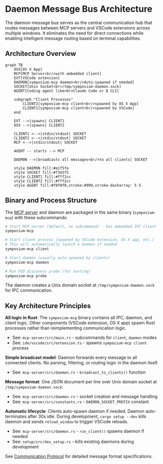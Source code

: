 # Daemon Message Bus Architecture

The daemon message bus serves as the central communication hub that routes messages between MCP servers and VSCode extensions across multiple windows. It eliminates the need for direct connections while enabling intelligent message routing based on terminal capabilities.

## Architecture Overview

```mermaid
graph TB
    OSX[OS X App]
    MCP[MCP Server<br/>with embedded client]
    EXT[VSCode extension]
    DAEMON[symposium-mcp daemon<br/>Auto-spawned if needed]
    SOCKET[Unix Socket<br>/tmp/symposium-daemon.sock]
    AGENT[Coding agent like<br>Claude Code or Q CLI]
    
    subgraph "Client Processes"
        CLIENT2[symposium-mcp client<br/>spawned by OS X App]
        CLIENT1[symposium-mcp client<br/>spawned by VSCode]
    end
    
    EXT -->|spawns| CLIENT1
    OSX -->|spawns| CLIENT2
    
    CLIENT1 <-->|stdin/stdout| SOCKET
    CLIENT2 <-->|stdin/stdout| SOCKET
    MCP <-->|stdin/stdout| SOCKET

    AGENT -- starts --> MCP
    
    DAEMON -->|broadcasts all messages<br/>to all clients| SOCKET
    
    style DAEMON fill:#e1f5fe
    style SOCKET fill:#f3e5f5
    style CLIENT1 fill:#fff2cc
    style CLIENT2 fill:#fff2cc
    style AGENT fill:#f0f0f0,stroke:#999,stroke-dasharray: 5 5
```

## Binary and Process Structure

The [MCP server](./mcp-server.md) and daemon are packaged in the same binary (`symposium-mcp`) with these subcommands:

```bash
# Start MCP server (default, no subcommand) - has embedded IPC client
symposium-mcp

# Start client process (spawned by VSCode extension, OS X app, etc.)
# This will automatically launch a daemon if needed
symposium-mcp client

# Start daemon (usually auto-spawned by clients)  
symposium-mcp daemon

# Run PID discovery probe (for testing)
symposium-mcp probe
```

The daemon creates a Unix domain socket at `/tmp/symposium-daemon.sock` for IPC communication.

## Key Architecture Principles

**All logic in Rust**: The `symposium-mcp` binary contains all IPC, daemon, and client logic. Other components (VSCode extension, OS X app) spawn Rust processes rather than reimplementing communication logic.
- See: `mcp-server/src/main.rs` - subcommands for `client`, `daemon` modes
- See: `ide/vscode/src/extension.ts` - spawns `symposium-mcp client` process

**Simple broadcast model**: Daemon forwards every message to all connected clients. No parsing, filtering, or routing logic in the daemon itself.
- See: `mcp-server/src/daemon.rs` - `broadcast_to_clients()` function

**Message format**: One JSON document per line over Unix domain socket at `/tmp/symposium-daemon.sock`.
- See: `mcp-server/src/daemon.rs` - socket creation and message handling
- See: `mcp-server/src/constants.rs` - `DAEMON_SOCKET_PREFIX` constant

**Automatic lifecycle**: Clients auto-spawn daemon if needed. Daemon auto-terminates after 30s idle. During development, `cargo setup --dev` kills daemon and sends `reload_window` to trigger VSCode reloads.
- See: `mcp-server/src/daemon.rs` - `run_client()` spawns daemon if needed
- See: `setup/src/dev_setup.rs` - kills existing daemons during development

See [Communication Protocol](./protocol.md) for detailed message format specifications.
